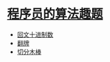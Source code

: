 # [程序员的算法趣题](https://book.douban.com/subject/27091348/)

* [回文十进制数](./Palindrome.md)
* [翻牌](./Card.md)
* [切分木棒](./Cutbar.md)

